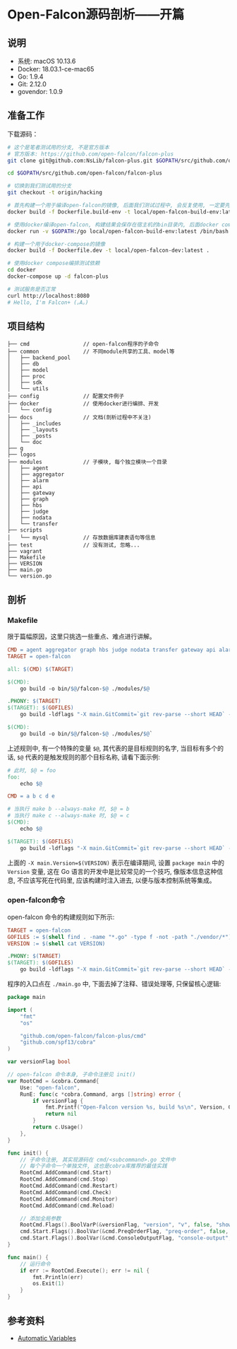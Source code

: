 # Open-Falcon源码剖析——开篇

## 说明

* 系统: macOS 10.13.6
* Docker: 18.03.1-ce-mac65
* Go: 1.9.4
* Git: 2.12.0
* govendor: 1.0.9

## 准备工作

下载源码：

```bash
# 这个是笔者测试用的分支, 不是官方版本
# 官方版本: https://github.com/open-falcon/falcon-plus
git clone git@github.com:NsLib/falcon-plus.git $GOPATH/src/github.com/open-falcon/falcon-plus

cd $GOPATH/src/github.com/open-falcon/falcon-plus

# 切换到我们测试用的分支
git checkout -t origin/hacking

# 首先构建一个用于编译open-falcon的镜像, 后面我们测试过程中, 会反复使用, 一定要先配置好
docker build -f Dockerfile.build-env -t local/open-falcon-build-env:latest .

# 使用docker编译open-falcon, 构建结果会保存在宿主机的bin目录内, 后面docker compose编排时会被使用
docker run -v $GOPATH:/go local/open-falcon-build-env:latest /bin/bash -c 'cd /go/src/github.com/open-falcon/falcon-plus && make -f Makefile.dev dev'

# 构建一个用于docker-compose的镜像
docker build -f Dockerfile.dev -t local/open-falcon-dev:latest .

# 使用docker compose编排测试依赖
cd docker
docker-compose up -d falcon-plus

# 测试服务是否正常
curl http://localhost:8080
# Hello, I'm Falcon+ (｡A｡)
```

## 项目结构

```
├── cmd                 // open-falcon程序的子命令
├── common              // 不同module共享的工具、model等
│   ├── backend_pool
│   ├── db
│   ├── model
│   ├── proc
│   ├── sdk
│   └── utils
├── config              // 配置文件例子
├── docker              // 使用docker进行编排、开发
│   └── config
├── docs                // 文档(剖析过程中不关注)
│   ├── _includes
│   ├── _layouts
│   ├── _posts
│   └── doc
├── g
├── logos
├── modules             // 子模块, 每个独立模块一个目录
│   ├── agent
│   ├── aggregator
│   ├── alarm
│   ├── api
│   ├── gateway
│   ├── graph
│   ├── hbs
│   ├── judge
│   ├── nodata
│   └── transfer
├── scripts
│   └── mysql           // 存放数据库建表语句等信息
├── test                // 没有测试, 忽略...
├── vagrant 
├── Makefile
├── VERSION
├── main.go
└── version.go
```

## 剖析

### Makefile

限于篇幅原因，这里只挑选一些重点、难点进行讲解。

```makefile
CMD = agent aggregator graph hbs judge nodata transfer gateway api alarm
TARGET = open-falcon

all: $(CMD) $(TARGET)

$(CMD):
	go build -o bin/$@/falcon-$@ ./modules/$@

.PHONY: $(TARGET)
$(TARGET): $(GOFILES)
	go build -ldflags "-X main.GitCommit=`git rev-parse --short HEAD` -X main.Version=$(VERSION)" -o open-falcon
```


```makefile
$(CMD):
	go build -o bin/$@/falcon-$@ ./modules/$@`
```

上述规则中, 有一个特殊的变量 `$@`, 其代表的是目标规则的名字, 当目标有多个的话, `$@` 代表的是触发规则的那个目标名称, 请看下面示例:

```makefile
# 此时, $@ = foo
foo:
	echo $@
```

```makefile
CMD = a b c d e

# 当执行 make b --always-make 时, $@ = b
# 当执行 make c --always-make 时, $@ = c
$(CMD):
	echo $@
```

```makefile
$(TARGET): $(GOFILES)
	go build -ldflags "-X main.GitCommit=`git rev-parse --short HEAD` -X main.Version=$(VERSION)" -o open-falcon
```

上面的 `-X main.Version=$(VERSION)` 表示在编译期间, 设置 `package main` 中的 `Version` 变量, 这在 Go 语言的开发中是比较常见的一个技巧, 像版本信息这种信息, 不应该写死在代码里, 应该构建时注入进去, 以便与版本控制系统等集成。

### open-falcon命令

open-falcon 命令的构建规则如下所示:

```makefile
TARGET = open-falcon
GOFILES := $(shell find . -name "*.go" -type f -not -path "./vendor/*")
VERSION := $(shell cat VERSION)

.PHONY: $(TARGET)
$(TARGET): $(GOFILES)
	go build -ldflags "-X main.GitCommit=`git rev-parse --short HEAD` -X main.Version=$(VERSION)" -o open-falcon
```

程序的入口点在 `./main.go` 中, 下面去掉了注释、错误处理等, 只保留核心逻辑:

```go
package main

import (
	"fmt"
	"os"

	"github.com/open-falcon/falcon-plus/cmd"
	"github.com/spf13/cobra"
)

var versionFlag bool

// open-falcon 命令本身, 子命令注册见 init()
var RootCmd = &cobra.Command{
	Use: "open-falcon",
	RunE: func(c *cobra.Command, args []string) error {
		if versionFlag {
			fmt.Printf("Open-Falcon version %s, build %s\n", Version, GitCommit)
			return nil
		}
		return c.Usage()
	},
}

func init() {
	// 子命令注册, 其实现源码在 cmd/<subcommand>.go 文件中
	// 每个子命令一个单独文件, 这也是cobra库推荐的最佳实践
	RootCmd.AddCommand(cmd.Start)
	RootCmd.AddCommand(cmd.Stop)
	RootCmd.AddCommand(cmd.Restart)
	RootCmd.AddCommand(cmd.Check)
	RootCmd.AddCommand(cmd.Monitor)
	RootCmd.AddCommand(cmd.Reload)

	// 添加全局参数
	RootCmd.Flags().BoolVarP(&versionFlag, "version", "v", false, "show version")
	cmd.Start.Flags().BoolVar(&cmd.PreqOrderFlag, "preq-order", false, "start modules in the order of prerequisites")
	cmd.Start.Flags().BoolVar(&cmd.ConsoleOutputFlag, "console-output", false, "print the module's output to the console")
}

func main() {
	// 运行命令
	if err := RootCmd.Execute(); err != nil {
		fmt.Println(err)
		os.Exit(1)
	}
}

```


## 参考资料

* [Automatic Variables](https://www.gnu.org/software/make/manual/html_node/Automatic-Variables.html)
